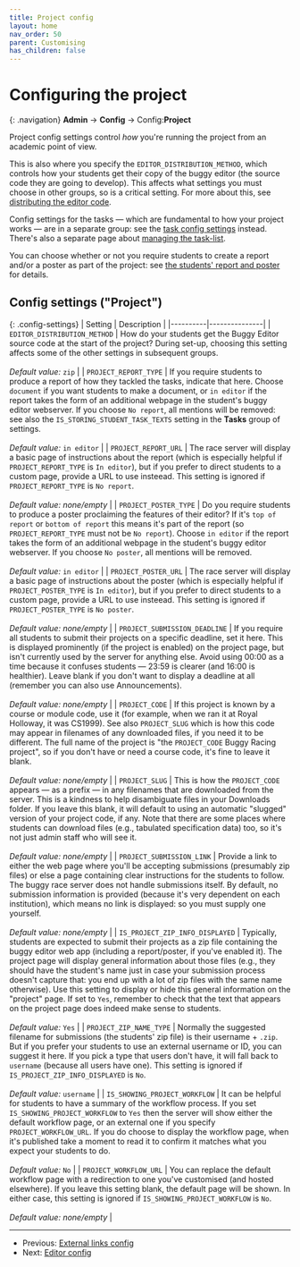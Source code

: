 ```yaml
---
title: Project config
layout: home
nav_order: 50
parent: Customising
has_children: false
---
```



# Configuring the project

{: .navigation}
**Admin** → **Config** → Config:**Project**

Project config settings control _how_ you're running the project from an
academic point of view.

This is also where you specify the `EDITOR_DISTRIBUTION_METHOD`, which controls
how your students get their copy of the buggy editor (the source code they are
going to develop). This affects what settings you must choose in other groups,
so is a critical setting. For more about this, see
[distributing the editor code](../buggy-editor/distributing-the-code).

Config settings for the tasks — which are fundamental to how your project works
— are in a separate group: see the [task config settings](tasks) instead.
There's also a separate page about
[managing the task-list](../static-content/task-list).

You can choose whether or not you require students to create a report and/or
a poster as part of the project: see
[the students' report and poster](../teaching/report-and-poster) for details.




















## Config settings ("Project")

{: .config-settings}
| Setting  | Description   |
|----------|---------------|
| `EDITOR_DISTRIBUTION_METHOD` | How do your students get the Buggy Editor source code at the start of the project? During set-up, choosing this setting affects some of the other settings in subsequent groups.  <br/><br/> _Default value:_ `zip` |
| `PROJECT_REPORT_TYPE` | If you require students to produce a report of how they tackled the tasks, indicate that here. Choose `document` if you want students to make a document, or `in editor` if the report takes the form of an additional webpage in the student&#39;s buggy editor webserver. If you choose `No report`, all mentions will be removed: see also the `IS_STORING_STUDENT_TASK_TEXTS` setting in the **Tasks** group of settings.   <br/><br/> _Default value:_ `in editor` |
| `PROJECT_REPORT_URL` | The race server will display a basic page of instructions about the report (which is especially helpful if `PROJECT_REPORT_TYPE` is `In editor`), but if you prefer to direct students to a custom page, provide a URL to use insteead. This setting is ignored if `PROJECT_REPORT_TYPE` is `No report`.  <br/><br/> _Default value:_ _none/empty_ |
| `PROJECT_POSTER_TYPE` | Do you require students to produce a poster proclaiming the features of their editor? If it&#39;s `top of report` or `bottom of report` this means it&#39;s part of the report (so `PROJECT_REPORT_TYPE` must not be `No report`). Choose `in editor` if the report takes the form of an additional webpage in the student&#39;s buggy editor webserver. If you choose `No poster`, all mentions will be removed.  <br/><br/> _Default value:_ `in editor` |
| `PROJECT_POSTER_URL` | The race server will display a basic page of instructions about the poster (which is especially helpful if `PROJECT_POSTER_TYPE` is `In editor`), but if you prefer to direct students to a custom page, provide a URL to use insteead. This setting is ignored if `PROJECT_POSTER_TYPE` is `No poster`.  <br/><br/> _Default value:_ _none/empty_ |
| `PROJECT_SUBMISSION_DEADLINE` | If you require all students to submit their projects on a specific deadline, set it here. This is displayed prominently (if the project is enabled) on the project page, but isn&#39;t currently used by the server for anything else. Avoid using 00:00 as a time because it confuses students — 23:59 is clearer (and 16:00 is healthier). Leave blank if you don&#39;t want to display a deadline at all (remember you can also use Announcements).  <br/><br/> _Default value:_ _none/empty_ |
| `PROJECT_CODE` | If this project is known by a course or module code, use it (for example, when we ran it at Royal Holloway, it was CS1999). See also `PROJECT_SLUG` which is how this code may appear in filenames of any downloaded files, if you need it to be different. The full name of the project is &#34;the `PROJECT_CODE` Buggy Racing project&#34;, so if you don&#39;t have or need a course code, it&#39;s fine to leave it blank.  <br/><br/> _Default value:_ _none/empty_ |
| `PROJECT_SLUG` | This is how the `PROJECT_CODE` appears — as a prefix — in any filenames that are downloaded from the server. This is a kindness to help disambiguate files in your Downloads folder. If you leave this blank, it will default to using an automatic &#34;slugged&#34; version of your project code, if any. Note that there are some places where students can download files (e.g., tabulated specification data) too, so it&#39;s not just admin staff who will see it.  <br/><br/> _Default value:_ _none/empty_ |
| `PROJECT_SUBMISSION_LINK` | Provide a link to either the web page where you&#39;ll be accepting submissions (presumably zip files) or else a page containing clear instructions for the students to follow. The buggy race server does not handle submissions itself. By default, no submission information is provided (because it&#39;s very dependent on each institution), which means no link is displayed: so you must supply one yourself.  <br/><br/> _Default value:_ _none/empty_ |
| `IS_PROJECT_ZIP_INFO_DISPLAYED` | Typically, students are expected to submit their projects as a zip file containing the buggy editor web app (including a report/poster, if you&#39;ve enabled it). The project page will display general information about those files (e.g., they should have the student&#39;s name just in case your submission process doesn&#39;t capture that: you end up with a lot of zip files with the same name otherwise). Use this setting to display or hide this general information on the &#34;project&#34; page. If set to `Yes`, remember to check that the text that appears on the project page does indeed make sense to students.  <br/><br/> _Default value:_ `Yes` |
| `PROJECT_ZIP_NAME_TYPE` | Normally the suggested filename for submissions (the students&#39; zip file) is their username + `.zip`. But if you prefer your students to use an external username or ID, you can suggest it here. If you pick a type that users don&#39;t have, it will fall back to `username` (because all users have one). This setting is ignored if `IS_PROJECT_ZIP_INFO_DISPLAYED` is `No`.  <br/><br/> _Default value:_ `username` |
| `IS_SHOWING_PROJECT_WORKFLOW` | It can be helpful for students to have a summary of the workflow process. If you set `IS_SHOWING_PROJECT_WORKFLOW` to `Yes` then the server will show either the default workflow page, or an external one if you specify `PROJECT_WORKFLOW_URL`. If you do choose to display the workflow page, when it&#39;s published take a moment to read it to confirm it matches what you expect your students to do.  <br/><br/> _Default value:_ `No` |
| `PROJECT_WORKFLOW_URL` | You can replace the default workflow page with a redirection to one you&#39;ve customised (and hosted elsewhere). If you leave this setting blank, the default page will be shown. In either case, this setting is ignored if `IS_SHOWING_PROJECT_WORKFLOW` is `No`.  <br/><br/> _Default value:_ _none/empty_ |

  
---

* Previous: [External links config](links)
* Next: [Editor config](editor)
